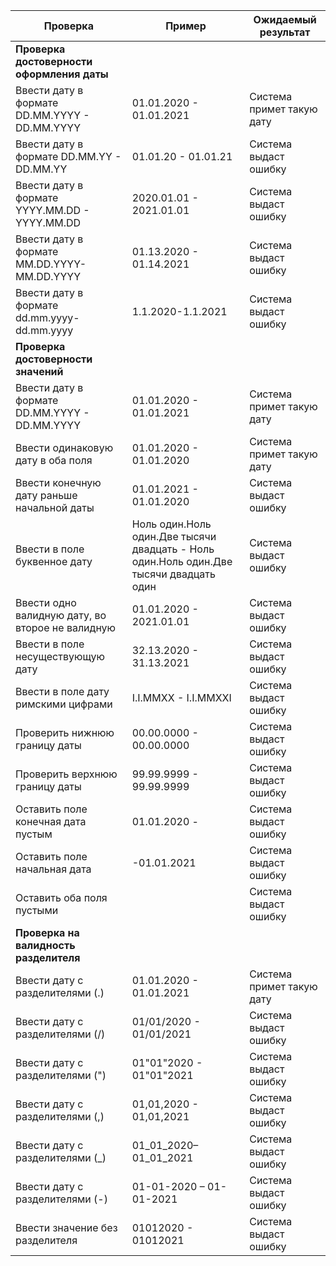 




| Проверка 	| Пример 	| Ожидаемый результат 	|
|---	|---	|---	|
| **Проверка достоверности оформления даты** 	|  	|  	|
|     Ввести дату в   формате DD.MM.YYYY - DD.MM.YYYY    	|     01.01.2020 -   01.01.2021    	|     Система   примет такую дату    	|
|     Ввести дату в   формате DD.MM.YY - DD.MM.YY    	|     01.01.20 -   01.01.21    	|     Система   выдаст ошибку    	|
|     Ввести дату в   формате YYYY.MM.DD - YYYY.MM.DD    	|     2020.01.01 -   2021.01.01    	|     Система   выдаст ошибку    	|
|     Ввести дату в   формате MM.DD.YYYY-MM.DD.YYYY    	|     01.13.2020 -   01.14.2021    	|     Система   выдаст ошибку    	|
|     Ввести дату в   формате dd.mm.yyyy- dd.mm.yyyy    	|     1.1.2020-1.1.2021    	|     Система   выдаст ошибку    	|
|     **Проверка достоверности значений**   	|  	|  	|
|     Ввести дату в формате DD.MM.YYYY - DD.MM.YYYY    	|     01.01.2020 -   01.01.2021    	|     Система   примет такую дату    	|
|     Ввести одинаковую дату в оба   поля    	|     01.01.2020 -   01.01.2020    	|     Система   примет такую дату    	|
|     Ввести   конечную дату раньше начальной даты    	|     01.01.2021 -   01.01.2020    	|     Система   выдаст ошибку    	|
|     Ввести в поле   буквенное дату    	|     Ноль   один.Ноль один.Две тысячи двадцать     -   Ноль один.Ноль один.Две   тысячи двадцать один    	|     Система   выдаст ошибку    	|
|     Ввести одно   валидную дату, во второе не валидную     	|     01.01.2020 -   2021.01.01    	|     Система   выдаст ошибку    	|
|     Ввести в поле   несуществующую дату    	|     32.13.2020 -   31.13.2021    	|     Система   выдаст ошибку    	|
|     Ввести в поле   дату римскими цифрами    	|     I.I.MMXX -   I.I.MMXXI    	|     Система   выдаст ошибку    	|
|     Проверить   нижнюю границу даты     	|     00.00.0000 -   00.00.0000    	|     Система   выдаст ошибку    	|
|     Проверить   верхнюю границу даты     	|     99.99.9999 -   99.99.9999    	|     Система   выдаст ошибку    	|
|     Оставить поле   конечная дата пустым    	|     01.01.2020 -    	|     Система   выдаст ошибку    	|
|     Оставить поле   начальная дата    	|     -01.01.2021    	|     Система   выдаст ошибку    	|
|     Оставить оба   поля пустыми     	|          	|     Система   выдаст ошибку    	|
|     **Проверка на валидность   разделителя**     	|          	|          	|
|     Ввести дату с разделителями (.)    	|     01.01.2020 -   01.01.2021    	|     Система   примет такую дату    	|
|     Ввести дату с   разделителями (/)    	|     01/01/2020 -   01/01/2021    	|     Система   выдаст ошибку     	|
|     Ввести дату с   разделителями (")    	|     01"01"2020   - 01"01"2021    	|     Система   выдаст ошибку     	|
|     Ввести дату с   разделителями (,)    	|     01,01,2020 -   01,01,2021    	|     Система   выдаст ошибку     	|
|     Ввести дату с   разделителями (_)    	|     01_01_2020–01_01_2021    	|     Система   выдаст ошибку    	|
|     Ввести дату с   разделителями (-)    	|     01-01-2020 –   01-01-2021    	|     Система   выдаст ошибку    	|
|     Ввести   значение без разделителя    	|     01012020 -   01012021    	|     Система   выдаст ошибку     	|

